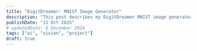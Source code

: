 ```yaml
---
title: "DigitDreamer: MNIST Image Generator"
description: "This post describes my DigitDreamer MNIST image generator classifier project"
publishDate: "11 Oct 2025"
# updatedDate: 6 December 2024
tags: ["ai", "vision", "project"]
draft: true
---
```

